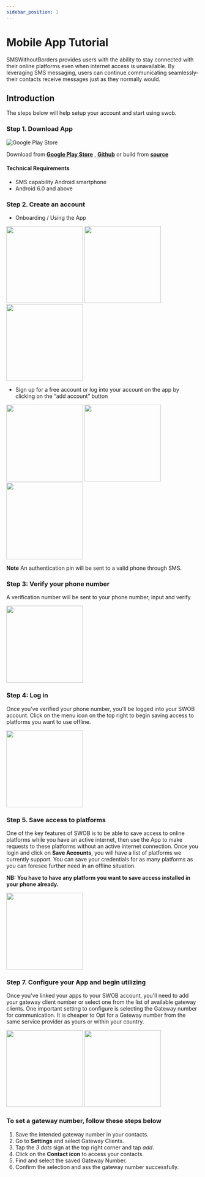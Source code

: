 ```yaml
---
sidebar_position: 1
---
```


# Mobile App Tutorial

SMSWithoutBorders provides users with the ability to stay connected with their online platforms even when internet access is unavailable. By leveraging SMS messaging, users can continue communicating seamlessly- their contacts receive messages just as they normally would.

## Introduction

The steps below will help setup your account and start using swob.

### Step 1. Download App

![Google Play Store](/img/swob_on_playstore.png)

Download from [**Google Play Store**](https://play.google.com/store/apps/details?id=com.afkanerd.sw0b) , [**Github**](https://github.com/smswithoutborders/SMSwithoutBorders-Android/releases/tag/v1.0) or build from [**source**](https://github.com/smswithoutborders/SMSwithoutBorders-Android)

#### Technical Requirements

- SMS capability Android smartphone
- Android 6.0 and above

### Step 2. Create an account

- Onboarding / Using the App

<img src="/img/onbording1.png" width="200"/>
<img src="/img/onbording.png" width="200"/>
<img src="/img/onbording2.png" width="200"/>


- Sign up for a free account or log into your account on the app by clicking on the “add account” button

<img src="/img/sign_in.png" width="200"/>
<img src="/img/sign_in1.png" width="200"/>
<img src="/img/sign_in2.png" width="200"/>

**Note** An authentication pin will be sent to a valid phone through SMS.
  
### Step 3: Verify your phone number 

A verification number will be sent to your phone number, input and verify

<img src="/img/no-validation.png" width="200"/>

### Step 4: Log in

Once you've verified your phone number, you'll be logged into your SWOB account. Click on the menu icon on the top right to begin saving access to platforms you want to use offline. 

<img src="/img/login.png" width="200"/>

### Step 5. Save access to platforms​

One of the key features of SWOB is to be able to save access to online platforms while you have an active internet, then use the App to make requests to these platforms without an active internet connection. Once you login and click on **Save Accounts**, you will have a list of platforms we currently support. You can save your credentials for as many platforms as you can foresee further need in an offline situation.

**NB: You have to have any platform you want to save access installed in your phone already.**

<img src="/img/token.png" width="200"/>

### Step 7. Configure your App and begin utilizing​

Once you've linked your apps to your SWOB  account, you'll need to add your gateway client number or select one from the list of available gateway clients. One important setting to configure is selecting the Gateway number for communication. It is cheaper to Opt for a Gateway number  from the same service provider as yours or within your country.  

<img src="/img/token.png" width="200"/>
<img src="/img/token.png" width="200"/>


### To set a gateway number, follow these steps below
1. Save the intended gateway number in your contacts.
2. Go to **Settings** and select Gateway Clients.
3. Tap the *3 dots* sign at the top right corner and tap *add*.
4. Click on the **Contact icon** to access your contacts.
5. Find and select the saved Gateway Number.
6. Confirm the selection and ass the gateway number successfully.


